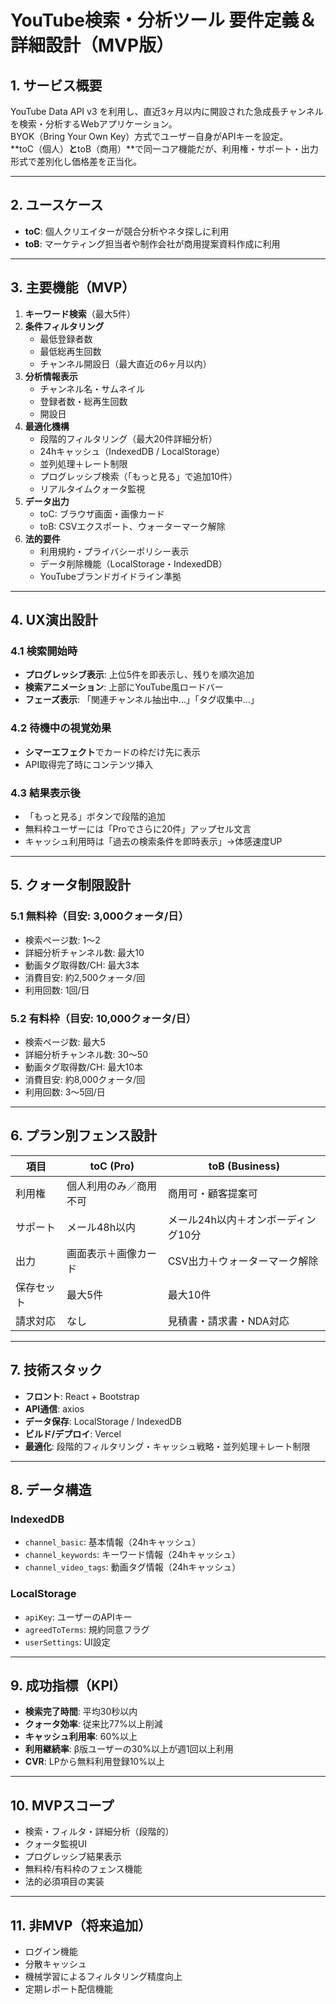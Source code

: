 # YouTube検索・分析ツール 要件定義＆詳細設計（MVP版）

## 1. サービス概要
YouTube Data API v3 を利用し、直近3ヶ月以内に開設された急成長チャンネルを検索・分析するWebアプリケーション。  
BYOK（Bring Your Own Key）方式でユーザー自身がAPIキーを設定。  
**toC（個人）**と**toB（商用）**で同一コア機能だが、利用権・サポート・出力形式で差別化し価格差を正当化。

---

## 2. ユースケース
- **toC**: 個人クリエイターが競合分析やネタ探しに利用
- **toB**: マーケティング担当者や制作会社が商用提案資料作成に利用

---

## 3. 主要機能（MVP）
1. **キーワード検索**（最大5件）
2. **条件フィルタリング**
   - 最低登録者数
   - 最低総再生回数
   - チャンネル開設日（最大直近の6ヶ月以内）
3. **分析情報表示**
   - チャンネル名・サムネイル
   - 登録者数・総再生回数
   - 開設日
4. **最適化機構**
   - 段階的フィルタリング（最大20件詳細分析）
   - 24hキャッシュ（IndexedDB / LocalStorage）
   - 並列処理＋レート制限
   - プログレッシブ検索（「もっと見る」で追加10件）
   - リアルタイムクォータ監視
5. **データ出力**
   - toC: ブラウザ画面・画像カード
   - toB: CSVエクスポート、ウォーターマーク解除
6. **法的要件**
   - 利用規約・プライバシーポリシー表示
   - データ削除機能（LocalStorage・IndexedDB）
   - YouTubeブランドガイドライン準拠

---

## 4. UX演出設計
### 4.1 検索開始時
- **プログレッシブ表示**: 上位5件を即表示し、残りを順次追加
- **検索アニメーション**: 上部にYouTube風ロードバー
- **フェーズ表示**: 「関連チャンネル抽出中…」「タグ収集中…」

### 4.2 待機中の視覚効果
- **シマーエフェクト**でカードの枠だけ先に表示
- API取得完了時にコンテンツ挿入

### 4.3 結果表示後
- 「もっと見る」ボタンで段階的追加
- 無料枠ユーザーには「Proでさらに20件」アップセル文言
- キャッシュ利用時は「過去の検索条件を即時表示」→体感速度UP

---

## 5. クォータ制限設計
### 5.1 無料枠（目安: 3,000クォータ/日）
- 検索ページ数: 1〜2
- 詳細分析チャンネル数: 最大10
- 動画タグ取得数/CH: 最大3本
- 消費目安: 約2,500クォータ/回
- 利用回数: 1回/日

### 5.2 有料枠（目安: 10,000クォータ/日）
- 検索ページ数: 最大5
- 詳細分析チャンネル数: 30〜50
- 動画タグ取得数/CH: 最大10本
- 消費目安: 約8,000クォータ/回
- 利用回数: 3〜5回/日

---

## 6. プラン別フェンス設計
| 項目 | toC (Pro) | toB (Business) |
|------|-----------|---------------|
| 利用権 | 個人利用のみ／商用不可 | 商用可・顧客提案可 |
| サポート | メール48h以内 | メール24h以内＋オンボーディング10分 |
| 出力 | 画面表示＋画像カード | CSV出力＋ウォーターマーク解除 |
| 保存セット | 最大5件 | 最大10件 |
| 請求対応 | なし | 見積書・請求書・NDA対応 |

---

## 7. 技術スタック
- **フロント**: React + Bootstrap
- **API通信**: axios
- **データ保存**: LocalStorage / IndexedDB
- **ビルド/デプロイ**: Vercel
- **最適化**: 段階的フィルタリング・キャッシュ戦略・並列処理＋レート制限

---

## 8. データ構造
### IndexedDB
- `channel_basic`: 基本情報（24hキャッシュ）
- `channel_keywords`: キーワード情報（24hキャッシュ）
- `channel_video_tags`: 動画タグ情報（24hキャッシュ）

### LocalStorage
- `apiKey`: ユーザーのAPIキー
- `agreedToTerms`: 規約同意フラグ
- `userSettings`: UI設定

---

## 9. 成功指標（KPI）
- **検索完了時間**: 平均30秒以内
- **クォータ効率**: 従来比77%以上削減
- **キャッシュ利用率**: 60%以上
- **利用継続率**: β版ユーザーの30%以上が週1回以上利用
- **CVR**: LPから無料利用登録10%以上

---

## 10. MVPスコープ
- 検索・フィルタ・詳細分析（段階的）
- クォータ監視UI
- プログレッシブ結果表示
- 無料枠/有料枠のフェンス機能
- 法的必須項目の実装

---

## 11. 非MVP（将来追加）
- ログイン機能
- 分散キャッシュ
- 機械学習によるフィルタリング精度向上
- 定期レポート配信機能
